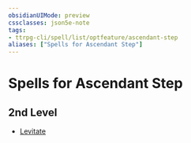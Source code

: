 ```yaml
---
obsidianUIMode: preview
cssclasses: json5e-note
tags:
- ttrpg-cli/spell/list/optfeature/ascendant-step
aliases: ["Spells for Ascendant Step"]
---
```

# Spells for Ascendant Step

## 2nd Level

- [Levitate](/CLI/spells/levitate.md "PHB")